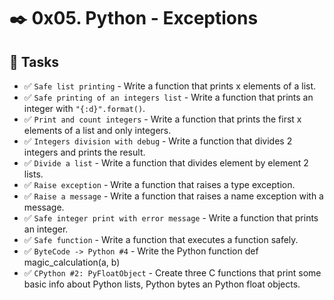 # :black_nib: 0x05. Python - Exceptions

## :open_file_folder: Tasks

- :white_check_mark: ``Safe list printing`` - Write a function that prints x elements of a list.
- :white_check_mark: ``Safe printing of an integers list`` - Write a function that prints an integer with ``"{:d}".format()``.
- :white_check_mark: ``Print and count integers`` - Write a function that prints the first x elements of a list and only integers.
- :white_check_mark: ``Integers division with debug`` - Write a function that divides 2 integers and prints the result.
- :white_check_mark: ``Divide a list`` - Write a function that divides element by element 2 lists.
- :white_check_mark: ``Raise exception`` - Write a function that raises a type exception.
- :white_check_mark: ``Raise a message`` - Write a function that raises a name exception with a message.
- :white_check_mark: ``Safe integer print with error message`` - Write a function that prints an integer.
- :white_check_mark: ``Safe function`` - Write a function that executes a function safely.
- :white_check_mark: ``ByteCode -> Python #4`` - Write the Python function def magic_calculation(a, b)
- :white_check_mark: ``CPython #2: PyFloatObject`` - Create three C functions that print some basic info about Python lists, Python bytes an Python float objects.
